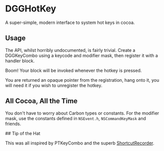 # DGGHotKey

A super-simple, modern interface to system hot keys in cocoa.

## Usage

The API, whilst horribly undocumented, is fairly trivial. Create a DGGKeyCombo using a keycode and modifier mask, then register it with a handler block.

Boom! Your block will be invoked whenever the hotkey is pressed.

You are returned an opaque pointer from the registration, hang onto it, you will need it if you wish to unregister the hotkey.

## All Cocoa, All the Time

You don't have to worry about Carbon types or constants. For the modifier mask, use the constants defined in `NSEvent.h`, `NSCommandKeyMask` and friends. 

## Tip of the Hat

This was all inspired by PTKeyCombo and the superb [ShortcutRecorder](http://code.google.com/p/shortcutrecorder/).